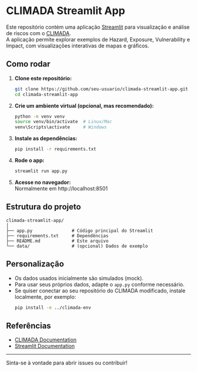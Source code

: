 # CLIMADA Streamlit App

Este repositório contém uma aplicação [Streamlit](https://streamlit.io/) para visualização e análise de riscos com o [CLIMADA](https://github.com/CLIMADA-project/climada_python).  
A aplicação permite explorar exemplos de Hazard, Exposure, Vulnerability e Impact, com visualizações interativas de mapas e gráficos.

## Como rodar

1. **Clone este repositório:**
   ```bash
   git clone https://github.com/seu-usuario/climada-streamlit-app.git
   cd climada-streamlit-app
   ```

2. **Crie um ambiente virtual (opcional, mas recomendado):**
   ```bash
   python -m venv venv
   source venv/bin/activate  # Linux/Mac
   venv\Scripts\activate     # Windows
   ```

3. **Instale as dependências:**
   ```bash
   pip install -r requirements.txt
   ```

4. **Rode o app:**
   ```bash
   streamlit run app.py
   ```

5. **Acesse no navegador:**  
   Normalmente em http://localhost:8501

## Estrutura do projeto

```
climada-streamlit-app/
│
├── app.py               # Código principal do Streamlit
├── requirements.txt     # Dependências
├── README.md            # Este arquivo
└── data/                # (opcional) Dados de exemplo
```

## Personalização

- Os dados usados inicialmente são simulados (mock).  
- Para usar seus próprios dados, adapte o `app.py` conforme necessário.
- Se quiser conectar ao seu repositório do CLIMADA modificado, instale localmente, por exemplo:
  ```bash
  pip install -e ../climada-env
  ```

## Referências

- [CLIMADA Documentation](https://climada-python.readthedocs.io/)
- [Streamlit Documentation](https://docs.streamlit.io/)

---

Sinta-se à vontade para abrir issues ou contribuir!
